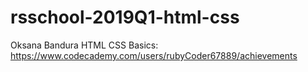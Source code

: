 # rsschool-2019Q1-html-css

Oksana Bandura
HTML CSS Basics: https://www.codecademy.com/users/rubyCoder67889/achievements
